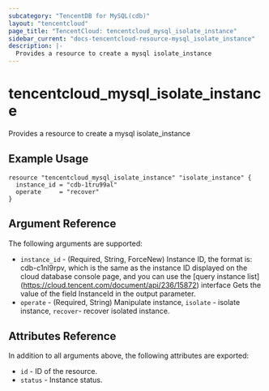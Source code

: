 ```yaml
---
subcategory: "TencentDB for MySQL(cdb)"
layout: "tencentcloud"
page_title: "TencentCloud: tencentcloud_mysql_isolate_instance"
sidebar_current: "docs-tencentcloud-resource-mysql_isolate_instance"
description: |-
  Provides a resource to create a mysql isolate_instance
---
```


# tencentcloud_mysql_isolate_instance

Provides a resource to create a mysql isolate_instance

## Example Usage

```hcl
resource "tencentcloud_mysql_isolate_instance" "isolate_instance" {
  instance_id = "cdb-1tru99al"
  operate     = "recover"
}
```

## Argument Reference

The following arguments are supported:

* `instance_id` - (Required, String, ForceNew) Instance ID, the format is: cdb-c1nl9rpv, which is the same as the instance ID displayed on the cloud database console page, and you can use the [query instance list] (https://cloud.tencent.com/document/api/236/15872) interface Gets the value of the field InstanceId in the output parameter.
* `operate` - (Required, String) Manipulate instance, `isolate` - isolate instance, `recover`- recover isolated instance.

## Attributes Reference

In addition to all arguments above, the following attributes are exported:

* `id` - ID of the resource.
* `status` - Instance status.


